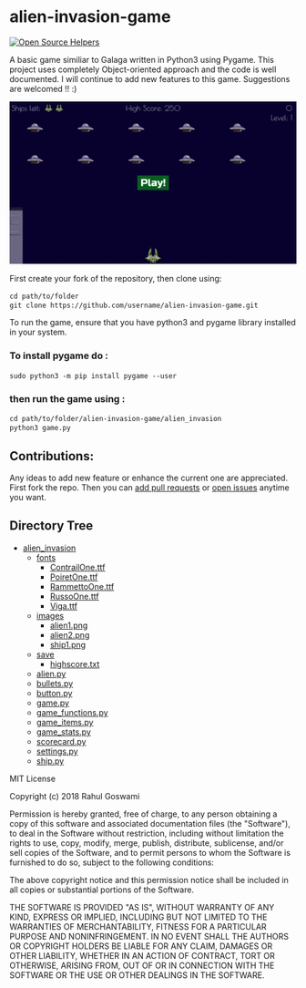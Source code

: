 # alien-invasion-game
[![Open Source Helpers](https://www.codetriage.com/goswami-rahul/alien-invasion-game/badges/users.svg)](https://www.codetriage.com/goswami-rahul/alien-invasion-game)

A basic game similiar to Galaga written in Python3 using Pygame. 
This project uses completely Object-oriented approach and the code is well documented.
I will continue to add new features to this game. Suggestions are welcomed !! :)

<img src="assets/demo.gif" width=1000>

First create your fork of the repository, then clone using:
```
cd path/to/folder
git clone https://github.com/username/alien-invasion-game.git
```

To run the game, ensure that you have python3 and pygame library installed in 
your system.

### To install pygame do :
`sudo python3 -m pip install pygame --user`

### then run the game using :  
```
cd path/to/folder/alien-invasion-game/alien_invasion                                           
python3 game.py
```
## Contributions:
Any ideas to add new feature or enhance the current one are appreciated.
First fork the repo. Then you can [add pull requests][pr] or [open issues][issue] anytime you want.

## Directory Tree

* [alien_invasion](alien_invasion)
    - [fonts](alien_invasion/fonts)
        - [ContrailOne.ttf](alien_invasion/fonts/ContrailOne.ttf)
        - [PoiretOne.ttf](alien_invasion/fonts/PoiretOne.ttf)
        - [RammettoOne.ttf](alien_invasion/fonts/RammettoOne.ttf)
        - [RussoOne.ttf](alien_invasion/fonts/RussoOne.ttf)
        - [Viga.ttf](alien_invasion/fonts/Viga.ttf)
    - [images](alien_invasion/images)
        - [alien1.png](alien_invasion/images/alien1.png)
        - [alien2.png](alien_invasion/images/alien2.png)
        - [ship1.png](alien_invasion/images/ship1.png)
    - [save](alien_invasion/save)
        - [highscore.txt](alien_invasion/save/highscore.txt)
    - [alien.py](alien_invasion/alien.py)
    - [bullets.py](alien_invasion/bullets.py)
    - [button.py](alien_invasion/button.py)
    - [game.py](alien_invasion/game.py)
    - [game_functions.py](alien_invasion/game_functions.py)
    - [game_items.py](alien_invasion/game_items.py)
    - [game_stats.py](alien_invasion/game_stats.py)
    - [scorecard.py](alien_invasion/scorecard.py)
    - [settings.py](alien_invasion/settings.py)
    - [ship.py](alien_invasion/ship.py)


MIT License

Copyright (c) 2018 Rahul Goswami

Permission is hereby granted, free of charge, to any person obtaining a copy
of this software and associated documentation files (the "Software"), to deal
in the Software without restriction, including without limitation the rights
to use, copy, modify, merge, publish, distribute, sublicense, and/or sell
copies of the Software, and to permit persons to whom the Software is
furnished to do so, subject to the following conditions:

The above copyright notice and this permission notice shall be included in all
copies or substantial portions of the Software.

THE SOFTWARE IS PROVIDED "AS IS", WITHOUT WARRANTY OF ANY KIND, EXPRESS OR
IMPLIED, INCLUDING BUT NOT LIMITED TO THE WARRANTIES OF MERCHANTABILITY,
FITNESS FOR A PARTICULAR PURPOSE AND NONINFRINGEMENT. IN NO EVENT SHALL THE
AUTHORS OR COPYRIGHT HOLDERS BE LIABLE FOR ANY CLAIM, DAMAGES OR OTHER
LIABILITY, WHETHER IN AN ACTION OF CONTRACT, TORT OR OTHERWISE, ARISING FROM,
OUT OF OR IN CONNECTION WITH THE SOFTWARE OR THE USE OR OTHER DEALINGS IN THE
SOFTWARE.


[pr]: https://github.com/goswami-rahul/alien-invasion-game/compare
[issue]: https://github.com/goswami-rahul/alien-invasion-game/issues/new
